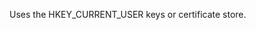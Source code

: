 <Token xmlns:xlink="http://www.w3.org/1999/xlink">Uses the <legacyBold xmlns="http://ddue.schemas.microsoft.com/authoring/2003/5">HKEY_CURRENT_USER</legacyBold> keys or certificate store.</Token>